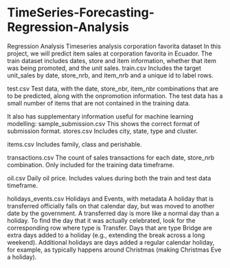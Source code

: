 # TimeSeries-Forecasting-Regression-Analysis
Regression Analysis Timeseries analysis corporation favorita dataset
In this project, we will predict item sales at corporation favorita in Ecuador. The train dataset includes dates, store and item information, whether that item was being promoted, and the unit sales.
train.csv
Includes the target unit_sales by date, store_nrb, and item_nrb and a unique id to label rows.

test.csv
Test data, with the date, store_nbr, item_nbr combinations that are to be predicted, along with the onpromotion information.
The test data has a small number of items that are not contained in the training data.

It also has supplementary information useful for machine learning modelling:
sample_submission.csv
This shows the correct format of submission format.
stores.csv
Includes city, state, type and cluster.

items.csv
Includes family, class and perishable.

transactions.csv
The count of sales transactions for each date, store_nrb combination. Only included for the training data timeframe.

oil.csv
Daily oil price. Includes values during both the train and test data timeframe.

holidays_events.csv
Holidays and Events, with metadata
A holiday that is transferred officially falls on that calendar day, but was moved to another date by the government. A transferred day is more like a normal day than a holiday. To find the day that it was actually celebrated, look for the corresponding row where type is Transfer. Days that are type Bridge are extra days added to a holiday (e.g., extending the break across a long weekend).
Additional holidays are days added a regular calendar holiday, for example, as typically happens around Christmas (making Christmas Eve a holiday).

